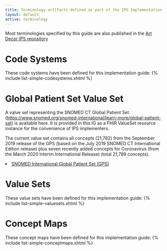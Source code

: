 ```yaml
---
title: Terminology artifacts defined as part of the IPS Implementation Guide
layout: default
active: terminology
---
```

Most terminologies specified by this guide are also published in the [Art Decor IPS repository](https://art-decor.org/art-decor/decor-valuesets--hl7ips-)


# Code Systems

These code systems have been defined for this implementation guide:
{% include list-simple-codesystems.xhtml %}

# Global Patient Set Value Set

A value set representing the SNOMED CT Global Patient Set (https://www.snomed.org/snomed-international/learn-more/global-patient-set) is available here.  It is provided in this IG as a FHIR ValueSet resource instance for the convenience of IPS implementers.

The current value set contains all concepts (21,782) from the September 2019 release of the GPS (based on the July 2019 SNOMED CT International Edition release) plus seven recently added concepts for Coronavirus (from the March 2020 Interim International Release) (total 21,789 concepts).

<li><a href="ValueSet-snomed-intl-gps.html">SNOMED International Global Patient Set (GPS)</a></li>

# Value Sets

These value sets have been defined for this implementation guide:
{% include list-simple-valuesets.xhtml %}

# Concept Maps

These concept maps have been defined for this implementation guide:
{% include list-simple-conceptmaps.xhtml %}


